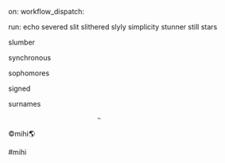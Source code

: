 
on:
  workflow_dispatch:


run: echo severed slit slithered slyly simplicity stunner still stars 
    


slumber 
       


synchronous 
            


sophomores 
                 


signed 
                      


surnames 
                       
                             ~

©️mihi🌎



#mihi
